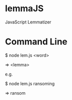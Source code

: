 lemmaJS
=======

JavaScript Lemmatizer

Command Line
============

$ node lem.js &lt;word>

=> &lt;lemma>

e.g.

$ node lem.js ransoming

=> ransom